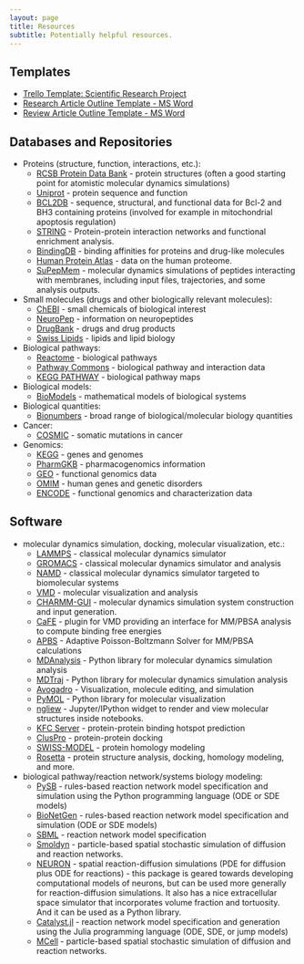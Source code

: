 ```yaml
---
layout: page
title: Resources
subtitle: Potentially helpful resources.
---
```


## Templates

* [Trello Template: Scientific Research Project](https://trello.com/templates/project-management/scientific-research-project-(template)-GBnhFbVr/blakewilson16/recommend)
* [Research Article Outline Template - MS Word](https://docs.google.com/document/d/1Lnm4vBguRAh71Nem0pjfa67WBuhIPRp1/edit?usp=sharing&ouid=101304454590803644776&rtpof=true&sd=true)
* [Review Article Outline Template - MS Word](https://docs.google.com/document/d/1fz8BFixCmFOKDLaDvGhAnLZhJt-CpYMc/edit?usp=sharing&ouid=101304454590803644776&rtpof=true&sd=true)

## Databases and Repositories

* Proteins (structure, function, interactions, etc.):
  * [RCSB Protein Data Bank](https://www.rcsb.org/) - protein structures (often a good starting point for atomistic molecular dynamics simulations)
  * [Uniprot](https://www.uniprot.org/) - protein sequence and function
  * [BCL2DB](https://bcl2db.lyon.inserm.fr/BCL2DB/) - sequence, structural, and functional data for Bcl-2 and BH3 containing proteins (involved for example in mitochondrial apoptosis regulation)
  * [STRING](https://string-db.org/) - Protein-protein interaction networks and functional enrichment analysis.
  * [BindingDB](https://www.bindingdb.org/bind/index.jsp) - binding affinities for proteins and drug-like molecules
  * [Human Protein Atlas](https://www.proteinatlas.org/) - data on the human proteome.
  * [SuPepMem](https://supepmem.com/) - molecular dynamics simulations of peptides interacting with membranes, including input files, trajectories, and some analysis outputs.  
* Small molecules (drugs and other biologically relevant molecules):
  * [ChEBI](https://www.ebi.ac.uk/chebi/init.do) - small chemicals of biological interest
  * [NeuroPep](http://isyslab.info/NeuroPep/) - information on neuropeptides
  * [DrugBank](https://go.drugbank.com/) - drugs and drug products
  * [Swiss Lipids](http://www.swisslipids.org/#/) - lipids and lipid biology
* Biological pathways:
  * [Reactome](https://reactome.org/) - biological pathways
  * [Pathway Commons](https://www.pathwaycommons.org/) - biological pathway and interaction data
  * [KEGG PATHWAY](https://www.genome.jp/kegg/pathway.html) - biological pathway maps
* Biological models:
  * [BioModels](https://www.ebi.ac.uk/biomodels/) - mathematical models of biological systems
* Biological quantities:  
  * [Bionumbers](https://bionumbers.hms.harvard.edu/search.aspx) - broad range of biological/molecular biology quantities
* Cancer:
  * [COSMIC](https://cancer.sanger.ac.uk/cosmic) - somatic mutations in cancer
* Genomics:
  * [KEGG](https://www.genome.jp/kegg/) - genes and genomes
  * [PharmGKB](https://www.pharmgkb.org/) - pharmacogenomics information
  * [GEO](https://www.ncbi.nlm.nih.gov/geo/) - functional genomics data
  * [OMIM](https://www.omim.org/) - human genes and genetic disorders
  * [ENCODE](https://www.encodeproject.org/) - functional genomics and characterization data

## Software
* molecular dynamics simulation, docking, molecular visualization, etc.:
  * [LAMMPS](https://www.lammps.org/) - classical molecular dynamics simulator
  * [GROMACS](https://www.gromacs.org/) - classical molecular dynamics simulator and analysis
  * [NAMD](https://www.ks.uiuc.edu/Research/namd/) - classical molecular dynamics simulator targeted to biomolecular systems
  * [VMD](https://www.ks.uiuc.edu/Research/vmd/) - molecular visualization and analysis
  * [CHARMM-GUI](https://www.charmm-gui.org/) - molecular dynamics simulation system construction and input generation.
  * [CaFE](https://github.com/HuiLiuCode/CaFE_Plugin) - plugin for VMD providing an interface for MM/PBSA analysis to compute binding free energies
  * [APBS](https://www.poissonboltzmann.org/) - Adaptive Poisson-Boltzmann Solver for MM/PBSA calculations
  * [MDAnalysis](https://www.mdanalysis.org/) - Python library for molecular dynamics simulation analysis
  * [MDTraj](https://www.mdtraj.org/1.9.8.dev0/index.html) - Python library for molecular dynamics simulation analysis
  * [Avogadro](https://avogadro.cc/) - Visualization, molecule editing, and simulation
  * [PyMOL](https://pymol.org/2/) - Python library for molecular visualization
  * [ngliew](https://github.com/nglviewer/nglview) - Jupyter/IPython widget to render and view molecular structures inside notebooks.
  * [KFC Server](https://mitchell-web.ornl.gov/KFC_Server/index.php) - protein-protein binding hotspot prediction
  * [ClusPro](https://cluspro.bu.edu/login.php) - protein-protein docking
  * [SWISS-MODEL](https://swissmodel.expasy.org/) - protein homology modeling
  * [Rosetta](https://www.rosettacommons.org/software) - protein structure analysis, docking, homology modeling, and more.
* biological pathway/reaction network/systems biology modeling:
  * [PySB](https://pysb.org/) - rules-based reaction network model specification and simulation using the Python programming language (ODE or SDE models)
  * [BioNetGen](https://bionetgen.org/) - rules-based reaction network model specification and simulation (ODE or SDE models)
  * [SBML](https://synonym.caltech.edu/) - reaction network model specification
  * [Smoldyn](https://www.smoldyn.org/) - particle-based spatial stochastic simulation of diffusion and reaction networks. 
  * [NEURON](https://www.neuron.yale.edu/neuron/) - spatial reaction-diffusion simulations (PDE for diffusion plus ODE for reactions) - this package is geared towards developing computational models of neurons, but can be used more generally for reaction-diffusion simulations. It also has a nice extracellular space simulator that incorporates volume fraction and tortuosity. And it can be used as a Python library.
  * [Catalyst.jl](https://juliapackages.com/p/catalyst) -  reaction network model specification and generation using the Julia programming language (ODE, SDE, or jump models)
  * [MCell](https://mcell.org/) - particle-based spatial stochastic simulation of diffusion and reaction networks.
